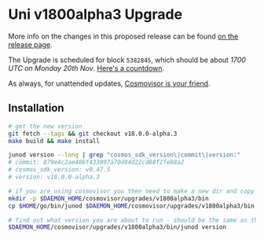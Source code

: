 # Uni v1800alpha3 Upgrade

More info on the changes in this proposed release can be found [on the release page](https://github.com/CosmosContracts/juno/releases/tag/v18.0.0-alpha.3).

The Upgrade is scheduled for block `5382845`, which should be about _1700 UTC on Monday 20th Nov_. [Here's a countdown](https://testnet.mintscan.io/juno-testnet/blocks/5382845).

As always, for unattended updates, [Cosmovisor is your friend](https://docs.cosmos.network/main/build/tooling/cosmovisor).

## Installation

```bash
# get the new version
git fetch --tags && git checkout v18.0.0-alpha.3
make build && make install

junod version --long | grep "cosmos_sdk_version\|commit\|version:"
# commit: 879e4c2ae406f433897a70d84d22cd88f2fe88a2
# cosmos_sdk_version: v0.47.5
# version: v18.0.0-alpha.3

# if you are using cosmovisor you then need to make a new dir and copy this new binary
mkdir -p $DAEMON_HOME/cosmovisor/upgrades/v1800alpha3/bin
cp $HOME/go/bin/junod $DAEMON_HOME/cosmovisor/upgrades/v1800alpha3/bin

# find out what version you are about to run - should be the same as the tag
$DAEMON_HOME/cosmovisor/upgrades/v1800alpha3/bin/junod version
```
